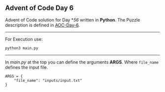 ## Advent of Code Day 6

Advent of Code solution for Day **56* written in **Python**. The Puzzle description is defined in <a href="https://adventofcode.com/2022/day/6">AOC-Day-6</a>. 
<hr>

For Execution use:

```bash
python3 main.py
```

<hr>

In _main.py_ at the top you can define the arguments **ARGS**. Where `file_name` defines the input file.

```pyt
ARGS = {
    "file_name": "inputs/input.txt"
}
```

